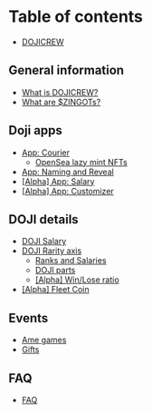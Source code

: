 # Table of contents

* [DOJICREW](README.md)

## General information

* [What is DOJICREW?](general-information/what-is-dojicrew.md)
* [What are $ZINGOTs?](general-information/what-are-zingots.md)

## Doji apps

* [App: Courier](doji-apps/app-courier/README.md)
  * [OpenSea lazy mint NFTs](doji-apps/app-courier/opensea-lazy-mint-nfts.md)
* [App: Naming and Reveal](doji-apps/app-naming-and-reveal.md)
* [\[Alpha\] App: Salary](doji-apps/alpha-app-salary.md)
* [\[Alpha\] App: Customizer](doji-apps/alpha-app-customizer.md)

## DOJI details

* [DOJI Salary](doji-details/doji-salary.md)
* [DOJI Rarity axis](doji-details/doji-rarity-axis/README.md)
  * [Ranks and Salaries](doji-details/doji-rarity-axis/ranks-and-salaries.md)
  * [DOJI parts](doji-details/doji-rarity-axis/revealed-doji.md)
  * [\[Alpha\] Win/Lose ratio](doji-details/doji-rarity-axis/win-lose-ratio.md)
* [\[Alpha\] Fleet Coin](doji-details/fleet-coin.md)

## Events

* [Ame games](events/ame-games.md)
* [Gifts](events/gifts.md)

## FAQ

* [FAQ](faq/faq.md)
